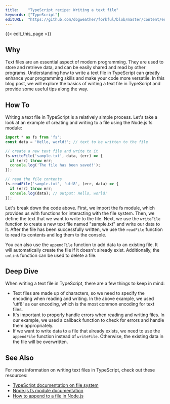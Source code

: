 ```yaml
---
title:    "TypeScript recipe: Writing a text file"
keywords: ["TypeScript"]
editURL:  "https://github.com/dogweather/forkful/blob/master/content/en/typescript/writing-a-text-file.md"
---
```


{{< edit_this_page >}}

## Why

Text files are an essential aspect of modern programming. They are used to store and retrieve data, and can be easily shared and read by other programs. Understanding how to write a text file in TypeScript can greatly enhance your programming skills and make your code more versatile. In this blog post, we will explore the basics of writing a text file in TypeScript and provide some useful tips along the way.

## How To

Writing a text file in TypeScript is a relatively simple process. Let's take a look at an example of creating and writing to a file using the Node.js fs module:

```TypeScript
import * as fs from 'fs';
const data = 'Hello, world!'; // text to be written to the file

// create a new text file and write to it
fs.writeFile('sample.txt', data, (err) => {
  if (err) throw err;
  console.log('The file has been saved!');
});

// read the file contents
fs.readFile('sample.txt', 'utf8', (err, data) => {
  if (err) throw err;
  console.log(data); // output: Hello, world!
});
```

Let's break down the code above. First, we import the fs module, which provides us with functions for interacting with the file system. Then, we define the text that we want to write to the file. Next, we use the `writeFile` function to create a new text file named "sample.txt" and write our data to it. After the file has been successfully written, we use the `readFile` function to read its contents and log them to the console.

You can also use the `appendFile` function to add data to an existing file. It will automatically create the file if it doesn't already exist. Additionally, the `unlink` function can be used to delete a file.

## Deep Dive

When writing a text file in TypeScript, there are a few things to keep in mind:

- Text files are made up of characters, so we need to specify the encoding when reading and writing. In the above example, we used 'utf8' as our encoding, which is the most common encoding for text files.
- It's important to properly handle errors when reading and writing files. In our example, we used a callback function to check for errors and handle them appropriately.
- If we want to write data to a file that already exists, we need to use the `appendFile` function instead of `writeFile`. Otherwise, the existing data in the file will be overwritten.

## See Also

For more information on writing text files in TypeScript, check out these resources:
- [TypeScript documentation on file system](https://www.typescriptlang.org/docs/handbook/file-system.html)
- [Node.js fs module documentation](https://nodejs.org/api/fs.html)
- [How to append to a file in Node.js](https://stackoverflow.com/questions/3459476/how-to-append-to-a-file-in-node/43370201#43370201)